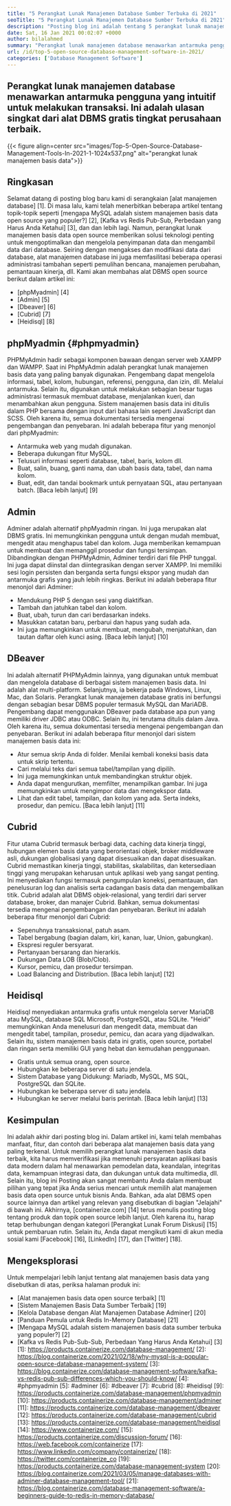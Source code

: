 ```yaml
---
title: "5 Perangkat Lunak Manajemen Database Sumber Terbuka di 2021" 
seoTitle: "5 Perangkat Lunak Manajemen Database Sumber Terbuka di 2021" 
description: "Posting blog ini adalah tentang 5 perangkat lunak manajemen basis data yang di-hosting dan open-source teratas. Ini adalah phpMyadmin, admin, dbeaver, cubrid, dan heidisql." 
date: Sat, 16 Jan 2021 00:02:07 +0000
author: bilalahmed
summary: "Perangkat lunak manajemen database menawarkan antarmuka pengguna yang intuitif untuk melakukan transaksi. Ini adalah ulasan singkat dari alat DBMS gratis tingkat perusahaan terbaik." 
url: /id/top-5-open-source-database-management-software-in-2021/
categories: ['Database Management Software']
---
```


## Perangkat lunak manajemen database menawarkan antarmuka pengguna yang intuitif untuk melakukan transaksi. Ini adalah ulasan singkat dari alat DBMS gratis tingkat perusahaan terbaik.

{{< figure align=center src="images/Top-5-Open-Source-Database-Management-Tools-In-2021-1-1024x537.png" alt="perangkat lunak manajemen basis data">}}


## Ringkasan
Selamat datang di posting blog baru kami di serangkaian [alat manajemen database] [1]. Di masa lalu, kami telah menerbitkan beberapa artikel tentang topik-topik seperti [mengapa MySQL adalah sistem manajemen basis data open source yang populer?] [2], [Kafka vs Redis Pub-Sub, Perbedaan yang Harus Anda Ketahui] [3], dan dan lebih lagi. Namun, perangkat lunak manajemen basis data open source memberikan solusi teknologi penting untuk mengoptimalkan dan mengelola penyimpanan data dan mengambil data dari database. Seiring dengan mengakses dan modifikasi data dari database, alat manajemen database ini juga memfasilitasi beberapa operasi administrasi tambahan seperti pemulihan bencana, manajemen perubahan, pemantauan kinerja, dll.
Kami akan membahas alat DBMS open source berikut dalam artikel ini:
  * [phpMyadmin] [4]
  * [Admin] [5]
  * [Dbeaver] [6]
  * [Cubrid] [7]
  * [Heidisql] [8]

## phpMyadmin {#phpmyadmin}
PHPMyAdmin hadir sebagai komponen bawaan dengan server web XAMPP dan WAMPP. Saat ini PhpMyAdmin adalah perangkat lunak manajemen basis data yang paling banyak digunakan. Pengembang dapat mengelola informasi, tabel, kolom, hubungan, referensi, pengguna, dan izin, dll. Melalui antarmuka. Selain itu, digunakan untuk melakukan sebagian besar tugas administrasi termasuk membuat database, menjalankan kueri, dan menambahkan akun pengguna. Sistem manajemen basis data ini ditulis dalam PHP bersama dengan input dari bahasa lain seperti JavaScript dan SCSS. Oleh karena itu, semua dokumentasi tersedia mengenai pengembangan dan penyebaran. Ini adalah beberapa fitur yang menonjol dari phpMyadmin:
  * Antarmuka web yang mudah digunakan.
  * Beberapa dukungan fitur MySQL.
  * Telusuri informasi seperti database, tabel, baris, kolom dll.
  * Buat, salin, buang, ganti nama, dan ubah basis data, tabel, dan nama kolom.
  * Buat, edit, dan tandai bookmark untuk pernyataan SQL, atau pertanyaan batch.
[Baca lebih lanjut] [9]

## Admin
Adminer adalah alternatif phpMyadmin ringan. Ini juga merupakan alat DBMS gratis. Ini memungkinkan pengguna untuk dengan mudah membuat, mengedit atau menghapus tabel dan kolom. Juga memberikan kemampuan untuk membuat dan memanggil prosedur dan fungsi tersimpan. Dibandingkan dengan PHPMyAdmin, Adminer terdiri dari file PHP tunggal. Ini juga dapat diinstal dan diintegrasikan dengan server XAMPP. Ini memiliki sesi login persisten dan berganda serta fungsi ekspor yang mudah dan antarmuka grafis yang jauh lebih ringkas. Berikut ini adalah beberapa fitur menonjol dari Adminer:
  * Mendukung PHP 5 dengan sesi yang diaktifkan.
  * Tambah dan jatuhkan tabel dan kolom.
  * Buat, ubah, turun dan cari berdasarkan indeks.
  * Masukkan catatan baru, perbarui dan hapus yang sudah ada.
  * Ini juga memungkinkan untuk membuat, mengubah, menjatuhkan, dan tautan daftar oleh kunci asing.
[Baca lebih lanjut] [10]

## DBeaver
Ini adalah alternatif PHPMyAdmin lainnya, yang digunakan untuk membuat dan mengelola database di berbagai sistem manajemen basis data. Ini adalah alat multi-platform. Selanjutnya, ia bekerja pada Windows, Linux, Mac, dan Solaris. Perangkat lunak manajemen database gratis ini berfungsi dengan sebagian besar DBMS populer termasuk MySQL dan MariADB. Pengembang dapat menggunakan DBeaver pada database apa pun yang memiliki driver JDBC atau ODBC. Selain itu, ini terutama ditulis dalam Java. Oleh karena itu, semua dokumentasi tersedia mengenai pengembangan dan penyebaran. Berikut ini adalah beberapa fitur menonjol dari sistem manajemen basis data ini:
  * Atur semua skrip Anda di folder. Menilai kembali koneksi basis data untuk skrip tertentu.
  * Cari melalui teks dari semua tabel/tampilan yang dipilih.
  * Ini juga memungkinkan untuk membandingkan struktur objek.
  * Anda dapat mengurutkan, memfilter, menampilkan gambar. Ini juga memungkinkan untuk mengimpor data dan mengekspor data.
  * Lihat dan edit tabel, tampilan, dan kolom yang ada. Serta indeks, prosedur, dan pemicu.
[Baca lebih lanjut] [11]

## Cubrid
Fitur utama Cubrid termasuk berbagi data, caching data kinerja tinggi, hubungan elemen basis data yang berorientasi objek, broker middleware asli, dukungan globalisasi yang dapat disesuaikan dan dapat disesuaikan. Cubrid memastikan kinerja tinggi, stabilitas, skalabilitas, dan ketersediaan tinggi yang merupakan keharusan untuk aplikasi web yang sangat penting. Ini menyediakan fungsi termasuk pengumpulan koneksi, pemantauan, dan penelusuran log dan analisis serta cadangan basis data dan mengembalikan titik. Cubrid adalah alat DBMS objek-relasional, yang terdiri dari server database, broker, dan manajer Cubrid. Bahkan, semua dokumentasi tersedia mengenai pengembangan dan penyebaran. Berikut ini adalah beberapa fitur menonjol dari Cubrid:
  * Sepenuhnya transaksional, patuh asam.
  * Tabel bergabung (bagian dalam, kiri, kanan, luar, Union, gabungkan).
  * Ekspresi reguler bersyarat.
  * Pertanyaan bersarang dan hierarkis.
  * Dukungan Data LOB (Blob/Clob).
  * Kursor, pemicu, dan prosedur tersimpan.
  * Load Balancing and Distribution.
[Baca lebih lanjut] [12]

## Heidisql
Heidisql menyediakan antarmuka grafis untuk mengelola server MariaDB atau MySQL, database SQL Microsoft, PostgreSQL, atau SQLite. "Heidi" memungkinkan Anda menelusuri dan mengedit data, membuat dan mengedit tabel, tampilan, prosedur, pemicu, dan acara yang dijadwalkan. Selain itu, sistem manajemen basis data ini gratis, open source, portabel dan ringan serta memiliki GUI yang hebat dan kemudahan penggunaan.
  * Gratis untuk semua orang, open source.
  * Hubungkan ke beberapa server di satu jendela.
  * Sistem Database yang Didukung: Mariadb, MySQL, MS SQL, PostgreSQL dan SQLite.
  * Hubungkan ke beberapa server di satu jendela.
  * Hubungkan ke server melalui baris perintah.
[Baca lebih lanjut] [13]

## Kesimpulan
Ini adalah akhir dari posting blog ini. Dalam artikel ini, kami telah membahas manfaat, fitur, dan contoh dari beberapa alat manajemen basis data yang paling terkenal. Untuk memilih perangkat lunak manajemen basis data terbaik, kita harus memverifikasi jika memenuhi persyaratan aplikasi basis data modern dalam hal menawarkan pemodelan data, keandalan, integritas data, kemampuan integrasi data, dan dukungan untuk data multimedia, dll. Selain itu, blog ini Posting akan sangat membantu Anda dalam membuat pilihan yang tepat jika Anda serius mencari untuk memilih alat manajemen basis data open source untuk bisnis Anda. Bahkan, ada alat DBMS open source lainnya dan artikel yang relevan yang disebutkan di bagian "Jelajahi" di bawah ini.
Akhirnya, [containerize.com] [14] terus menulis posting blog tentang produk dan topik open source lebih lanjut. Oleh karena itu, harap tetap berhubungan dengan kategori [Perangkat Lunak Forum Diskusi] [15] untuk pembaruan rutin. Selain itu, Anda dapat mengikuti kami di akun media sosial kami [Facebook] [16], [LinkedIn] [17], dan [Twitter] [18].

## Mengeksplorasi
Untuk mempelajari lebih lanjut tentang alat manajemen basis data yang disebutkan di atas, periksa halaman produk ini:
  * [Alat manajemen basis data open source terbaik] [1]
  * [Sistem Manajemen Basis Data Sumber Terbaik] [19]
  * [Kelola Database dengan Alat Manajemen Database Adminer] [20]
  * [Panduan Pemula untuk Redis In-Memory Database] [21]
  * [Mengapa MySQL adalah sistem manajemen basis data sumber terbuka yang populer?] [2]
  * [Kafka vs Redis Pub-Sub-Sub, Perbedaan Yang Harus Anda Ketahui] [3]
[1]: https://products.containerize.com/database-management/
[2]: https://blog.containerize.com/2021/02/18/why-mysql-is-a-popular-open-source-database-management-system/
[3]: https://blog.containerize.com/database-management-software/kafka-vs-redis-pub-sub-differences-which-you-should-know/
[4]: #phpmyadmin
[5]: #adminer
[6]: #dbeaver
[7]: #cubrid
[8]: #heidisql
[9]: https://products.containerize.com/database-management/phpmyadmin
[10]: https://products.containerize.com/database-management/adminer
[11]: https://products.containerize.com/database-management/dbeaver
[12]: https://products.containerize.com/database-management/cubrid
[13]: https://products.containerize.com/database-management/heidisql
[14]: https://www.containerize.com/
[15]: https://products.containerize.com/discussion-forum/
[16]: https://web.facebook.com/containerize
[17]: https://www.linkedin.com/company/containerize/
[18]: https://twitter.com/containerize_co
[19]: https://products.containerize.com/database-management-system
[20]: https://blog.containerize.com/2021/03/05/manage-databases-with-adminer-database-management-tool/
[21]: https://blog.containerize.com/database-management-software/a-beginners-guide-to-redis-in-memory-database/
